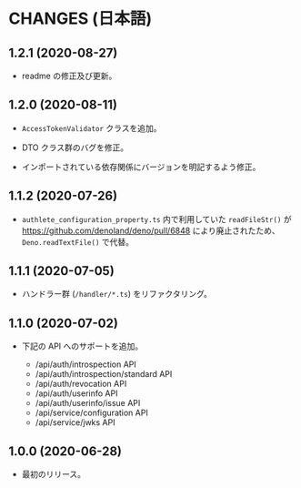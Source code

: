 CHANGES (日本語)
=======

1.2.1 (2020-08-27)
------------------

- readme の修正及び更新。


1.2.0 (2020-08-11)
------------------

- `AccessTokenValidator` クラスを追加。

- DTO クラス群のバグを修正。

- インポートされている依存関係にバージョンを明記するよう修正。


1.1.2 (2020-07-26)
------------------

- `authlete_configuration_property.ts` 内で利用していた `readFileStr()`
が https://github.com/denoland/deno/pull/6848 により廃止されたため、
`Deno.readTextFile()` で代替。


1.1.1 (2020-07-05)
------------------

- ハンドラー群 (`/handler/*.ts`) をリファクタリング。


1.1.0 (2020-07-02)
------------------

- 下記の API へのサポートを追加。

  - /api/auth/introspection API
  - /api/auth/introspection/standard API
  - /api/auth/revocation API
  - /api/auth/userinfo API
  - /api/auth/userinfo/issue API
  - /api/service/configuration API
  - /api/service/jwks API


1.0.0 (2020-06-28)
------------------

- 最初のリリース。